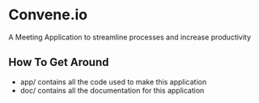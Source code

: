 # Convene.io
A Meeting Application to streamline processes and increase productivity

## How To Get Around
- app/ contains all the code used to make this application
- doc/ contains all the documentation for this application
